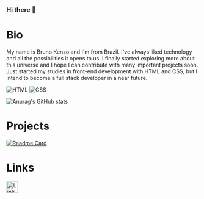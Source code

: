 ### Hi there 👋

# Bio

My name is Bruno Kenzo and I'm from Brazil. I've always liked technology and all the possibilities it opens to us.
I finally started exploring more about this universe and I hope I can contribute with many important projects soon.
Just started my studies in front-end development with HTML and CSS, but I intend to become a full stack developer in a near future.

![HTML](https://img.shields.io/badge/HTML5-E34F26?style=for-the-badge&logo=html5&logoColor=white)
![CSS](https://img.shields.io/badge/CSS3-1572B6?style=for-the-badge&logo=css3&logoColor=white)

![Anurag's GitHub stats](https://github-readme-stats.vercel.app/api?username=BKenz0&show_icons=true&theme=transparent)

# Projects

[![Readme Card](https://github-readme-stats.vercel.app/api/pin/?username=BKenz0&repo=bkenz0.github.io)](https://bkenz0.github.io)

# Links

[<img src='https://img.shields.io/badge/LinkedIn-0077B5?style=for-the-badge&logo=linkedin&logoColor=white' alt='Linkedin' height='30'>](https://www.linkedin.com/in/bruno-kenzo-teraoka-aguiar-806b34214)
